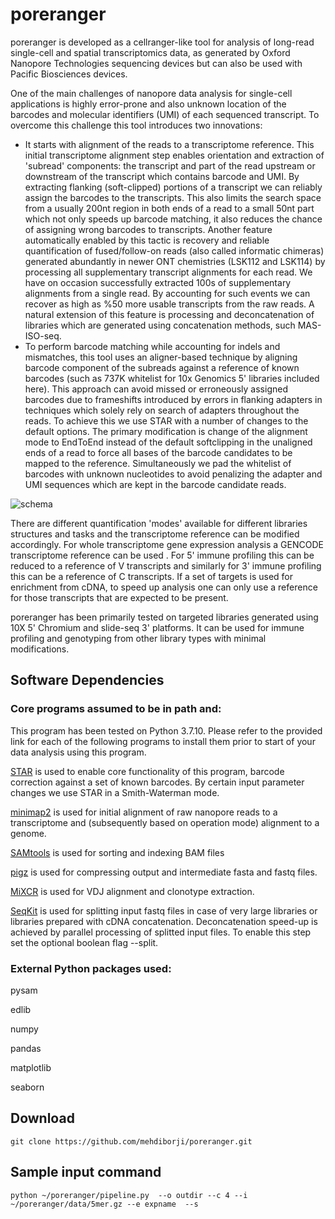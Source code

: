 # poreranger

poreranger is developed as a cellranger-like tool for analysis of long-read single-cell and spatial transcriptomics data, as generated by Oxford Nanopore Technologies sequencing devices but can also be used with Pacific Biosciences devices.

One of the main challenges of nanopore data analysis for single-cell applications is highly error-prone and also unknown location of the barcodes and molecular identifiers (UMI) of each sequenced transcript. To overcome this challenge this tool introduces two innovations:

- It starts with alignment of the reads to a transcriptome reference. This initial transcriptome alignment step enables orientation and extraction of 'subread' components: the transcript and part of the read upstream or downstream of the transcript which contains barcode and UMI. By extracting flanking (soft-clipped) portions of a transcript we can reliably assign the barcodes to the transcripts. This also limits the search space from a usually 200nt region in both ends of a read to a small 50nt part which not only speeds up barcode matching, it also reduces the chance of assigning wrong barcodes to transcripts. Another feature automatically enabled by this tactic is recovery and reliable quantification of fused/follow-on reads (also called informatic chimeras) generated abundantly in newer ONT chemistries (LSK112 and LSK114) by processing all supplementary transcript alignments for each read. We have on occasion successfully extracted 100s of supplementary alignments from a single read. By accounting for such events we can recover as high as %50 more usable transcripts from the raw reads. A natural extension of this feature is processing and deconcatenation of libraries which are generated using concatenation methods, such MAS-ISO-seq.
- To perform barcode matching while accounting for indels and mismatches, this tool uses an aligner-based technique by aligning barcode component of the subreads against a reference of known barcodes (such as 737K whitelist for 10x Genomics 5' libraries included here). This approach can avoid missed or erroneously assigned barcodes due to frameshifts introduced by errors in flanking adapters in techniques which solely rely on search of adapters throughout the reads. To achieve this we use STAR with a number of changes to the default options. The primary modification is change of the alignment mode to EndToEnd instead of the default softclipping in the unaligned ends of a read to force all bases of the barcode candidates to be mapped to the reference. Simultaneously we pad the whitelist of barcodes with unknown nucleotides to avoid penalizing the adapter and UMI sequences which are kept in the barcode candidate reads.

![schema](https://raw.githubusercontent.com/mehdiborji/poreranger/main/data/schema.png)

There are different quantification 'modes' available for different libraries structures and tasks and the transcriptome reference can be modified accordingly. For whole transcriptome gene expression analysis a GENCODE transcriptome reference can be used . For 5' immune profiling this can be reduced to a reference of V transcripts and similarly for 3' immune profiling this can be a reference of C transcripts. If a set of targets is used for enrichment from cDNA, to speed up analysis one can only use a reference for those transcripts that are expected to be present.

poreranger has been primarily tested on targeted libraries generated using 10X 5' Chromium and slide-seq 3' platforms. It can be used for immune profiling and genotyping from other library types with minimal modifications.

## Software Dependencies 
### Core programs assumed to be in path and:
This program has been tested on Python 3.7.10. Please refer to the provided link for each of the following programs to install them prior to start of your data analysis using this program.

[STAR](https://github.com/alexdobin/STAR) is used to enable core functionality of this program, barcode correction against a set of known barcodes. By certain input parameter changes we use STAR in a Smith-Waterman mode.

[minimap2](https://github.com/lh3/minimap2) is used for initial alignment of raw nanopore reads to a transcriptome and (subsequently based on operation mode) alignment to a genome. 

[SAMtools](http://www.htslib.org/download/) is used for sorting and indexing BAM files

[pigz](https://zlib.net/pigz/) is used for compressing output and intermediate fasta and fastq files.

[MiXCR](https://github.com/milaboratory/mixcr) is used for VDJ alignment and clonotype extraction.

[SeqKit](https://bioinf.shenwei.me/seqkit/) is used for splitting input fastq files in case of very large libraries or libraries prepared with cDNA concatenation. Deconcatenation speed-up is achieved by parallel processing of splitted input files. To enable this step set the optional boolean flag --split.

### External Python packages used:
pysam

edlib

numpy

pandas

matplotlib

seaborn

## Download
```
git clone https://github.com/mehdiborji/poreranger.git

```
## Sample input command
```
python ~/poreranger/pipeline.py  --o outdir --c 4 --i ~/poreranger/data/5mer.gz --e expname  --s
```
